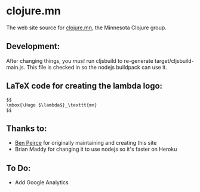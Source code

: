 # clojure.mn

The web site source for [clojure.mn](http://clojure.mn/), the Minnesota Clojure group.

## Development:
After changing things, you *must* run cljsbuild to re-generate
target/cljsbuild-main.js. This file is checked in so the nodejs
buildpack can use it.

## LaTeX code for creating the lambda logo:
    $$
    \mbox{\Huge $\lambda$}_\texttt{mn}
    $$

## Thanks to:
* [Ben Peirce](http://bpeirce.me) for originally maintaining and
  creating this site
* Brian Maddy for changing it to use nodejs so it's faster on Heroku

## To Do:
* Add Google Analytics
